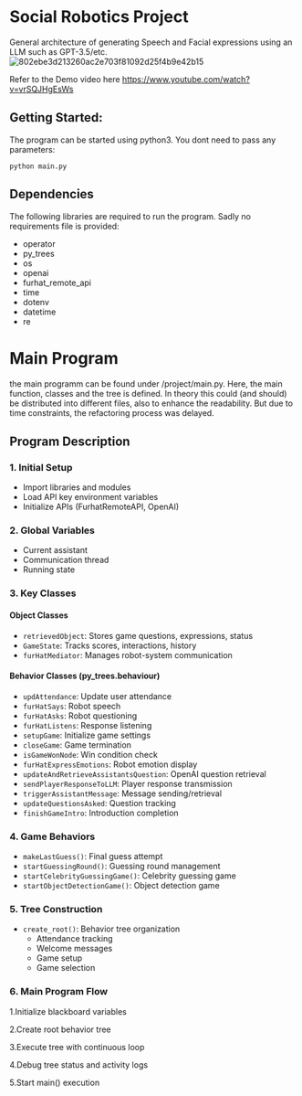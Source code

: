 # Social Robotics Project
General architecture of generating Speech and Facial expressions using an LLM such as GPT-3.5/etc.
![802ebe3d213260ac2e703f81092d25f4b9e42b15](https://github.com/user-attachments/assets/7c16d10c-f1aa-4b21-9266-954c2e987ef2)


Refer to the Demo video here
https://www.youtube.com/watch?v=vrSQJHgEsWs

## Getting Started: 

The program can be started using python3. You dont need to pass any parameters: 

```
python main.py
```
## Dependencies 

The following libraries are required to run the program. Sadly no requirements file is provided: 
- operator
- py_trees
- os
- openai 
- furhat_remote_api
- time
- dotenv
- datetime 
- re

# Main Program

the main programm can be found under /project/main.py. Here, the main function, classes and the tree is defined. 
In theory this could (and should) be distributed into different files, also to enhance the readability. But due to time constraints, the refactoring process was delayed. 

## Program Description

### 1. Initial Setup
- Import libraries and modules
- Load API key environment variables
- Initialize APIs (FurhatRemoteAPI, OpenAI)

### 2. Global Variables
- Current assistant
- Communication thread
- Running state

### 3. Key Classes
#### Object Classes
- `retrievedObject`: Stores game questions, expressions, status
- `GameState`: Tracks scores, interactions, history
- `furHatMediator`: Manages robot-system communication

#### Behavior Classes (py_trees.behaviour)
- `updAttendance`: Update user attendance
- `furHatSays`: Robot speech
- `furHatAsks`: Robot questioning
- `furHatListens`: Response listening
- `setupGame`: Initialize game settings
- `closeGame`: Game termination
- `isGameWonNode`: Win condition check
- `furHatExpressEmotions`: Robot emotion display
- `updateAndRetrieveAssistantsQuestion`: OpenAI question retrieval
- `sendPlayerResponseToLLM`: Player response transmission
- `triggerAssistantMessage`: Message sending/retrieval
- `updateQuestionsAsked`: Question tracking
- `finishGameIntro`: Introduction completion

### 4. Game Behaviors
- `makeLastGuess()`: Final guess attempt
- `startGuessingRound()`: Guessing round management
- `startCelebrityGuessingGame()`: Celebrity guessing game
- `startObjectDetectionGame()`: Object detection game

### 5. Tree Construction
- `create_root()`: Behavior tree organization
  - Attendance tracking
  - Welcome messages
  - Game setup
  - Game selection

### 6. Main Program Flow
1.Initialize blackboard variables

2.Create root behavior tree

3.Execute tree with continuous loop

4.Debug tree status and activity logs

5.Start main() execution


